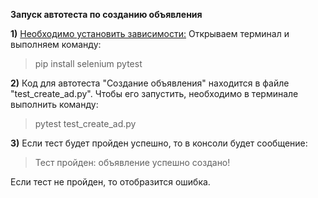 **Запуск автотеста по созданию объявления**

**1)** <u>Необходимо установить зависимости:</u>
Открываем терминал и выполняем команду:
> pip install selenium pytest

**2)** Код для автотеста "Создание объявления" находится в файле "test_create_ad.py". 
Чтобы его запустить, необходимо в терминале выполнить команду: 
> pytest test_create_ad.py

**3)** Если тест будет пройден успешно, то в консоли будет сообщение: 
> Тест пройден: объявление успешно создано!

Если тест не пройден, то отобразится ошибка. 


